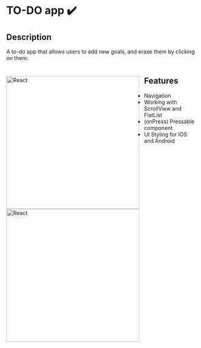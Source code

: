 # TO-DO app ✔️

## Description

A to-do app that allows users to add new goals, and erase them by clicking on them.


#
 <img align="left" alt="React" width="350px"  style="padding-right:10px;" src="https://i.imgur.com/2egYDBx.jpg" />
 <img align="left" alt="React" width="350px"  style="padding-right:10px;" src="https://i.imgur.com/nMs34hF.jpg" />

## Features

- Navigation
- Working with ScrollView and FlatList
- (onPress) Pressable component
- UI Styling for IOS and Android
